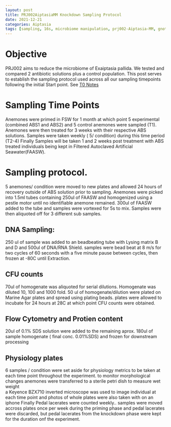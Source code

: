 ```yaml
---
layout: post
title: PRJ002AiptasiaMM Knockdown Sampling Protocol
date: 2021-12-21
categories: Aiptasia
tags: [sampling, 16s, microbiome manipulation, prj002-Aiptasia-MM, gnotobiotic]
---
```

# Objective
PRJ002 aims to reduce the microbiome of Exaiptasia pallida. We tested and compared 2 antibiotic solutions plus a control population. This post serves to establish the sampling protocol used across all our sampling timepoints following the initial Start point. See [T0 Notes](Sophia-Macvittie-Sogin-Lab-Notebook\_posts\2021-11-09-PRJ002-Aiptasia-MM-T0-start-notes.md) 

# Sampling Time Points
Anemones were primed in FSW for 1 month at which point 5 experimental (combined ABS1 and ABS2) and 5 control anemones were sampled (T1).
Anemones were then treated for 3 weeks with their respective ABS solutions. Samples were taken weekly ( 5/ condition) during this time period (T2-4)
Finally Samples will be taken 1 and 2 weeks post treatment with ABS treated individuals being kept in Filtered Autoclaved Artificial Seawater(FAASW).

# Sampling protocol.
5 anemones/ condition were moved to new plates and allowed 24 hours of recovery outside of ABS solution prior to sampling.
Anemones were picked into 1.5ml tubes containing 250ul of FAASW and homogenized using a pestle motor until no identifiable anemone remained.
300ul of FAASW added to the tube and samples were vortexed for 5s to mix. Samples were then aliquoted off for 3 different sub samples.
## DNA Sampling:
250 ul of sample was added to an beadbeating tube  with Lysing matrix B and D and 500ul of DNA/RNA Shield. samples were bead beat at 8 m/s for two cycles of 60 seconds with a five minute pause between cycles, then frozen at -80C until Extraction.

## CFU counts
70ul of homogenate was aliquoted for serial dilutions. Homogenate was diluted 10, 100 and 1000 fold.
50 ul of homogenate/dilution were plated on Marine Agar plates and spread using plating beads.
plates were allowed to incubate for 24 hours at 28C at which point CFU counts were obtained.

## Flow Cytometry and Protien content
20ul of 0.1% SDS solution were added to the remaining aprox. 180ul of sample homogenate ( final conc. 0.01%SDS) and frozen for downstream processing

## Physiology plates
6 samples / condition were set aside for physiology metrics to be taken at each time point throughout the experiment. 
to monitor morphological changes 
anemones were transferred to a sterile petri dish to measure wet weight  
a Keyence BZX710 inverted microscope was used to image individual at each time point and photos of whole plates were also taken with on an iphone
Finally Pedal lacerates were counted weekly.. samples were moved accross plates once per week during the priming phase and pedal lacerates were discarded, but pedal lacerates from the knockdown phase were kept for the duration onf the experiment.